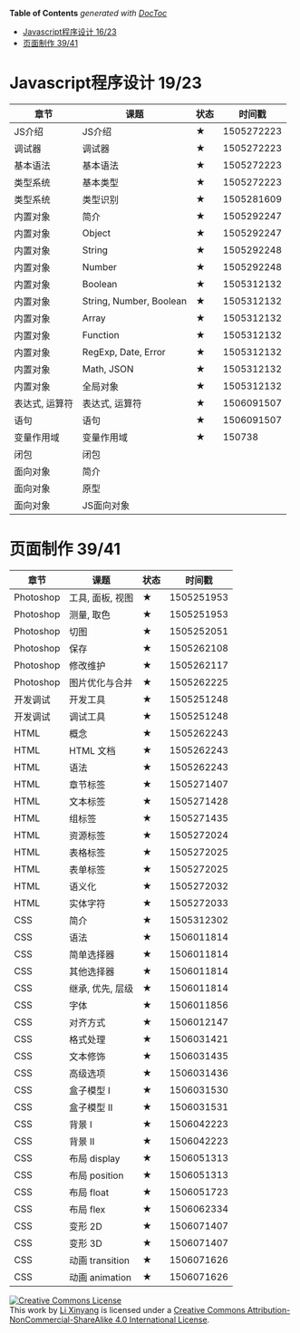 <!-- START doctoc generated TOC please keep comment here to allow auto update -->
<!-- DON'T EDIT THIS SECTION, INSTEAD RE-RUN doctoc TO UPDATE -->
**Table of Contents**  *generated with [DocToc](https://github.com/thlorenz/doctoc)*

- [Javascript程序设计 16/23](#javascript%E7%A8%8B%E5%BA%8F%E8%AE%BE%E8%AE%A1-1623)
- [页面制作 39/41](#%E9%A1%B5%E9%9D%A2%E5%88%B6%E4%BD%9C-3941)

<!-- END doctoc generated TOC please keep comment here to allow auto update -->

# Javascript程序设计 19/23

|章节|课题|状态|时间戳|
|----|----|----|------|
|JS介绍|JS介绍|★|1505272223|
|调试器|调试器|★|1505272223|
|基本语法|基本语法|★|1505272223|
|类型系统|基本类型|★|1505272223|
|类型系统|类型识别|★|1505281609|
|内置对象|简介|★|1505292247|
|内置对象|Object|★|1505292247|
|内置对象|String|★|1505292248|
|内置对象|Number|★|1505292248|
|内置对象|Boolean|★|1505312132|
|内置对象|String, Number, Boolean|★|1505312132|
|内置对象|Array|★|1505312132|
|内置对象|Function|★|1505312132|
|内置对象|RegExp, Date, Error|★|1505312132|
|内置对象|Math, JSON|★|1505312132|
|内置对象|全局对象|★|1505312132|
|表达式, 运算符|表达式, 运算符|★|1506091507|
|语句|语句|★|1506091507|
|变量作用域|变量作用域|★|150738|
|闭包|闭包|||
|面向对象|简介|||
|面向对象|原型|||
|面向对象|JS面向对象|||

# 页面制作 39/41

|章节|课题|状态|时间戳|
|----|----|----|------|
|Photoshop|工具, 面板, 视图|★|1505251953|
|Photoshop|测量, 取色|★|1505251953|
|Photoshop|切图|★| 1505252051|
|Photoshop|保存|★| 1505262108|
|Photoshop|修改维护|★| 1505262117|
|Photoshop|图片优化与合并|★|1505262225|
|开发调试|开发工具|★| 1505251248|
|开发调试|调试工具|★| 1505251248|
|HTML|概念|★|1505262243|
|HTML|HTML 文档|★|1505262243|
|HTML|语法|★|1505262243|
|HTML|章节标签|★|1505271407|
|HTML|文本标签|★|1505271428|
|HTML|组标签|★|1505271435|
|HTML|资源标签|★|1505272024|
|HTML|表格标签|★|1505272025|
|HTML|表单标签|★|1505272025|
|HTML|语义化|★|1505272032|
|HTML|实体字符|★|1505272033|
|CSS|简介|★|1505312302|
|CSS|语法|★|1506011814|
|CSS|简单选择器|★|1506011814|
|CSS|其他选择器|★|1506011814|
|CSS|继承, 优先, 层级|★|1506011814|
|CSS|字体|★|1506011856|
|CSS|对齐方式|★|1506012147|
|CSS|格式处理|★|1506031421|
|CSS|文本修饰|★|1506031435|
|CSS|高级选项|★|1506031436|
|CSS|盒子模型 I|★|1506031530|
|CSS|盒子模型 II|★|1506031531|
|CSS|背景 I|★|1506042223|
|CSS|背景 II|★|1506042223|
|CSS|布局 display|★|1506051313|
|CSS|布局 position|★|1506051313|
|CSS|布局 float|★|1506051723
|CSS|布局 flex|★|1506062334|
|CSS|变形 2D|★|1506071407|
|CSS|变形 3D|★|1506071407|
|CSS|动画 transition|★|1506071626|
|CSS|动画 animation|★|1506071626|

<a rel="license" href="http://creativecommons.org/licenses/by-nc-sa/4.0/"><img alt="Creative Commons License" style="border-width:0" src="https://i.creativecommons.org/l/by-nc-sa/4.0/80x15.png" /></a><br />This work by <a xmlns:cc="http://creativecommons.org/ns#" href="li-xinyang.com" property="cc:attributionName" rel="cc:attributionURL">Li Xinyang</a> is licensed under a <a rel="license" href="http://creativecommons.org/licenses/by-nc-sa/4.0/">Creative Commons Attribution-NonCommercial-ShareAlike 4.0 International License</a>.